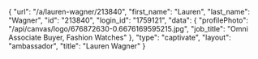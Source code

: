 {
    "url": "\/a\/lauren-wagner\/213840",
    "first_name": "Lauren",
    "last_name": "Wagner",
    "id": "213840",
    "login_id": "1759121",
    "data": {
        "profilePhoto": "\/api\/canvas\/logo\/676872630-0.6676169595215.jpg",
        "job_title": "Omni Associate Buyer, Fashion Watches"
    },
    "type": "captivate",
    "layout": "ambassador",
    "title": "Lauren Wagner"
}